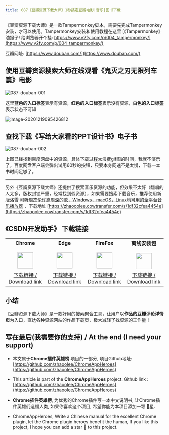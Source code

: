 ```yaml
---
title: 087《豆瓣资源下载大师》1秒搞定豆瓣电影|音乐|图书下载
---
```



《豆瓣资源下载大师》是一款Tampermonkey脚本，需要先完成Tampermonkey安装，才可以使用。Tampermonkey安装和使用教程在这里 [《Tampermonkey》 油猴子! 给浏览器开个挂: https://www.v2fy.com/p/004_tampermonkey/](https://www.v2fy.com/p/004_tampermonkey/)


豆瓣网址:  [https://www.douban.com/](https://www.douban.com/)

## 使用豆瓣资源搜索大师在线观看《鬼灭之刃无限列车篇》电影

![087-douban-001](https://www.v2fy.com/asset/0i/ChromeAppHeroes/page/087-douban-2020-12-19.assets/087-douban-001.gif)





这里**蓝色的入口标签**表示有资源，**红色的入口标签**表示没有资源，**白色的入口标签**表示状态不可知



![image-20201219095426812](https://www.v2fy.com/asset/0i/ChromeAppHeroes/page/087-douban-2020-12-19.assets/image-20201219095426812.png)

## 查找下载《写给大家看的PPT设计书》电子书



![087-douban-002](https://www.v2fy.com/asset/0i/ChromeAppHeroes/page/087-douban-2020-12-19.assets/087-douban-002.gif)



上图已经找到百度网盘中的资源，具体下载过程太浪费gif图的时间，我就不演示了，百度网盘客户端会弹出试用60秒的按钮，只要本身网速不是太慢，下载一本书时间足够了。



---



另外《豆瓣资源下载大师》还提供了搜索音乐资源的功能，但效果不太好（翻唱的人太多，版权封锁严重，经常找到假资源），如果需要搜索下载音乐，推荐使用新版洛雪 [可听周杰伦许嵩周深的歌，Windows，macOS，Linux均可用的全平台音乐播放器](https://www.v2fy.com/p/2020-12-14-music/) ，下载地址 [https://zhaooolee.cowtransfer.com/s/1df32cfea4454e](https://zhaooolee.cowtransfer.com/s/1df32cfea4454e)







## 《CSDN开发助手》 下载链接

<table style="table-layout: fixed;">
<tbody>
<tr>
<td><div style="text-align: center;"><div style="font-weight: bold">Chrome</div><br/><div><img  style="width:50px; height:auto;" src="https://www.v2fy.com/asset/0i/ChromeAppHeroes/page/001_markdown_here.assets/chromeappheroes-chrome-icon.png"/></div></div></td>
<td><div style="text-align: center;" ><div style="font-weight: bold">Edge</div><br/><div><img style="width:50px; height:auto;" src="https://www.v2fy.com/asset/0i/ChromeAppHeroes/page/001_markdown_here.assets/chromeappheroes-edge-icon.png"/></div></div></td>
<td><div style="text-align: center;" ><div style="font-weight: bold">FireFox</div><br/><div><img  style="width:50px; height:auto;" src="https://www.v2fy.com/asset/0i/ChromeAppHeroes/page/001_markdown_here.assets/chromeappheroes-firefox-icon.png"/></div></div></td>
<td><div style="text-align: center;" ><div style="font-weight: bold">离线安装包</div><br/><div><img  style="width:50px; height:auto;" src="https://www.v2fy.com/asset/0i/ChromeAppHeroes/page/001_markdown_here.assets/chromeappheroes-github-download.png"/></div></div></td>
</tr>
<tr>
<td>
<div style="text-align: center;">
<a  href="https://greasyfork.org/zh-CN/scripts/329484-%E8%B1%86%E7%93%A3%E8%B5%84%E6%BA%90%E4%B8%8B%E8%BD%BD%E5%A4%A7%E5%B8%88-1%E7%A7%92%E6%90%9E%E5%AE%9A%E8%B1%86%E7%93%A3%E7%94%B5%E5%BD%B1-%E9%9F%B3%E4%B9%90-%E5%9B%BE%E4%B9%A6%E4%B8%8B%E8%BD%BD">下载链接 / Download link</a>
</div>
</td>
<td>
<div style="text-align: center;"><a  href="https://greasyfork.org/zh-CN/scripts/329484-%E8%B1%86%E7%93%A3%E8%B5%84%E6%BA%90%E4%B8%8B%E8%BD%BD%E5%A4%A7%E5%B8%88-1%E7%A7%92%E6%90%9E%E5%AE%9A%E8%B1%86%E7%93%A3%E7%94%B5%E5%BD%B1-%E9%9F%B3%E4%B9%90-%E5%9B%BE%E4%B9%A6%E4%B8%8B%E8%BD%BD">下载链接 / Download link</a></div>
</td>
<td>
<div style="text-align: center;"><a  href="https://greasyfork.org/zh-CN/scripts/329484-%E8%B1%86%E7%93%A3%E8%B5%84%E6%BA%90%E4%B8%8B%E8%BD%BD%E5%A4%A7%E5%B8%88-1%E7%A7%92%E6%90%9E%E5%AE%9A%E8%B1%86%E7%93%A3%E7%94%B5%E5%BD%B1-%E9%9F%B3%E4%B9%90-%E5%9B%BE%E4%B9%A6%E4%B8%8B%E8%BD%BD">下载链接 / Download link</a></div>
</td>
<td>
<div style="text-align: center;"><a  href="https://raw.githubusercontent.com/zhaoolee/ChromeAppHeroes/master/backup/087-douban.zip">下载链接 / Download link</a></div>
</td>
</tr>
</tbody>
</table>



## 小结

《豆瓣资源下载大师》是一款好用的搜索聚合工具，让用户以**作品的豆瓣评论详情页**为入口，直达各种资源网站的作品下载页，极大减轻了找资源的工作量！



## 写在最后(我需要你的支持) / At the end (I need your support)

- 本文属于**Chrome插件英雄榜** 项目的一部分, 项目Github地址: [https://github.com/zhaoolee/ChromeAppHeroes](https://github.com/zhaoolee/ChromeAppHeroes)


- This article is part of the **ChromeAppHeroes** project. Github link : [https://github.com/zhaoolee/ChromeAppHeroes](https://github.com/zhaoolee/ChromeAppHeroes) 

- **Chrome插件英雄榜**, 为优秀的Chrome插件写一本中文说明书, 让Chrome插件英雄们造福人类, 如果你喜欢这个项目, 希望你能为本项目添加一颗 🌟星.

- ChromeAppHeroes, Write a Chinese manual for the excellent Chrome plugin, let the Chrome plugin heroes benefit the human, If you like this project, I hope you can add a star 🌟 to this project.

